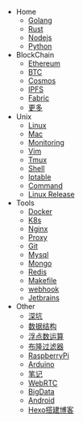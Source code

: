- Home
    * [Golang](guides/golang.md)
    * [Rust](guides/rust.md)
    * [Nodejs](guides/nodejs.md)
    * [Python](guides/python.md)
- BlockChain
    * [Ethereum](blockchain/eth/README.md)
    * [BTC](blockchain/btc/README.md)
    * [Cosmos](blockchain/cosmos/README.md)
    * [IPFS](blockchain/ipfs/README.md)
    * [Fabric](blockchain/fabric/README.md)
    * [更多](blockchain/more/README.md)
- Unix
    * [Linux](unix/linux.md)
    * [Mac](unix/macos.md)
    * [Monitoring](unix/monitoring.md)
    * [Vim](unix/vim.md)
    * [Tmux](unix/tmux.md)
    * [Shell](unix/shell.md)
    * [Iptable](unix/iptable.md)
    * [Command](unix/command/README.md)
    * [Linux Release](unix/release.md)
- Tools
    * [Docker](tools/docker/README.md)
    * [K8s](tools/k8s/README.md)
    * [Nginx](tools/nginx/README.md)
    * [Proxy](tools/proxy/README.md)
    * [Git](tools/git.md)
    * [Mysql](tools/mysql.md)
    * [Mongo](tools/mongodb.md)
    * [Redis](tools/redis.md)
    * [Makefile](tools/makefile.md)
    * [webhook](tools/webhook/README.md)
    * [Jetbrains](tools/jetbrains/README.md)
- Other
    * [深坑](other/pit.md)
    * [数据结构](other/data-structure.md)
    * [浮点数运算](other/float.md)
    * [布隆过滤器](other/bloom-filter.md)
    * [RaspberryPi](other/raspberrypi/README.md)
    * [Arduino](other/arduino/README.md)
    * [笔记](other/notes.md)
    * [WebRTC](other/webrtc.md)
    * [BigData](other/bigdata.md)
    * [Android](other/android/README.md)
    * [Hexo搭建博客](other/hexo.md)
